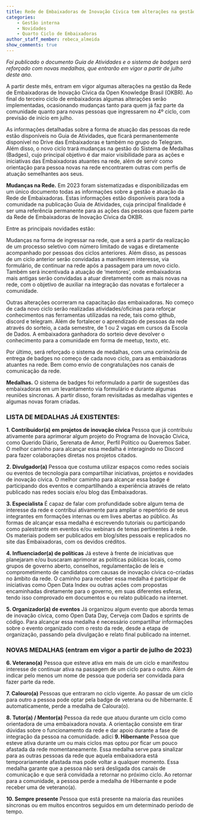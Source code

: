 ```yaml
---
title: Rede de Embaixadoras de Inovação Cívica tem alterações na gestão da comunidade e no sistema de badges
categories:
    - Gestão interna
    - Novidades
    - Quarto Ciclo de Embaixadoras
author_staff_member: rebeca_almeida
show_comments: true
---
```

*Foi publicado o documento Guia de Atividades e o sistema de badges será reforçado com novas medalhas, que entrarão em vigor a partir de julho deste ano.*

A partir deste mês, entram em vigor algumas alterações na gestão da Rede de Embaixadoras de Inovação Cívica da Open Knowledge Brasil (OKBR). Ao final do terceiro ciclo de embaixadoras algumas alterações serão implementadas, ocasionando mudanças tanto para quem já faz parte da comunidade quanto para novas pessoas que ingressarem no 4º ciclo, com previsão de início em julho. 

As informações detalhadas sobre a forma de atuação das pessoas da rede estão disponíveis no Guia de Atividades, que ficará permanentemente disponível no Drive das Embaixadoras e também no grupo do Telegram. Além disso, o novo ciclo trará mudanças na gestão do Sistema de Medalhas (Badges), cujo principal objetivo é dar maior visibilidade para as ações e iniciativas das Embaixadoras atuantes na rede, além de servir como orientação para pessoa novas na rede encontrarem outras com perfis de atuação semelhantes aos seus. 

**Mudanças na Rede.** Em 2023 foram sistematizadas e disponibilizadas em um único documento todas as informações sobre a gestão e atuação da Rede de Embaixadoras. Estas informações estão disponíveis para toda a comunidade na publicação Guia de Atividades, cuja principal finalidade é ser uma referência permanente para as ações das pessoas que fazem parte da Rede de Embaixadoras de Inovação Cívica da OKBR. 

Entre as principais novidades estão: 

Mudanças na forma de ingressar na rede, que a será a partir da realização de um processo seletivo com número limitado de vagas e diretamente acompanhado por pessoas dos ciclos anteriores. Além disso, as pessoas de um ciclo anterior serão convidadas a manifesrem interesse, via formulário, de continuar na rede após a passagem para um novo ciclo. Também será incentivada a atuação de ‘mentores’, onde embaixadoras mais antigas serão convidadas a atuar diretamente com as mais novas na rede, com o objetivo de auxiliar na integração das novatas e fortalecer a comunidade. 

Outras alterações ocorreram na capacitação das embaixadoras. No começo de cada novo ciclo serão realizadas atividades/oficinas para reforçar conhecimentos nas ferramentas utilizadas na rede, tais como github, discord e telegram. Além de fortalecer o aprendizado de pessoas da rede através do sorteio, a cada semestre, de 1 ou 2 vagas em cursos da Escola de Dados. A embaixadora ganhadora do sorteio deve devolver o conhecimento para a comunidade em forma de meetup, texto, etc. 

Por último, será reforçado o sistema de medalhas, com uma cerimônia de entrega de badges no começo de cada novo ciclo, para as embaixadoras atuantes na rede. Bem como envio de congratulações nos canais de comunicação da rede. 

**Medalhas.** O sistema de badges foi reformulado a partir de sugestões das embaixadoras em um levantamento via formulário e durante algumas reuniões síncronas. A partir disso, foram revisitadas as medalhas vigentes e algumas novas foram criadas. 

### LISTA DE MEDALHAS JÁ EXISTENTES:

**1. Contribuidor(a) em projetos de inovação cívica**
Pessoa que já contribuiu ativamente para aprimorar algum projeto do Programa de Inovação Cívica, como Querido Diário, Serenata de Amor, Perfil Político ou Queremos Saber. O melhor caminho para alcançar essa medalha é interagindo no Discord para fazer colaborações diretas nos projetos citados. 

**2. Divulgador(a)**
Pessoa que costuma utilizar espaços como redes sociais ou eventos de tecnologia para compartilhar iniciativas, projetos e novidades de inovação cívica. O melhor caminho para alcançar essa badge é participando dos eventos e compartilhando a experiência através de relato publicado nas redes sociais e/ou blog das Embaixadoras. 

**3. Especialista**
É capaz de falar com profundidade sobre algum tema de interesse da rede e contribui ativamente para ampliar o repertório de seus integrantes em formações internas ou em lives abertas ao público. As formas de alcançar essa medalha é escrevendo tutoriais ou participando como palestrante em eventos e/ou webinars de temas pertinentes à rede. Os materiais podem ser publicados em blog/sites pessoais e replicados no site das Embaixadoras, com os devidos créditos. 

**4. Influenciador(a) de políticas**
Já esteve à frente de iniciativas que planejaram e/ou buscaram aprimorar as políticas públicas locais, como grupos de governo aberto, conselhos, regulamentação de leis e comprometimento de candidatos com causas de inovação cívica co-criadas no âmbito da rede. O caminho para receber essa medalha é participar de iniciativas como Open Data Index ou outras ações com propostas encaminhadas diretamente para o governo, em suas diferentes esferas, tendo isso comprovado em documentos e ou relato publicado na internet.  

**5. Organizador(a) de eventos**
Já organizou algum evento que aborda temas de inovação cívica, como Open Data Day, Cerveja com Dados e sprints de código. Para alcançar essa medalha é necessário compartilhar informações sobre o evento organizado com o resto da rede, desde a etapa de organização, passando pela divulgação e relato final publicado na internet. 

### NOVAS MEDALHAS (entram em vigor a partir de julho de 2023) 

**6. Veterano(a)** 
Pessoa que esteve ativa em mais de um ciclo e manifestou interesse de continuar ativa na passagem de um ciclo para o outro. Além de indicar pelo menos um nome de pessoa que poderia ser convidada para fazer parte da rede. 

**7. Calouro(a)** 
Pessoas que entraram no ciclo vigente. Ao passar de um ciclo para outro a pessoa pode optar pela badge de veterana ou de hibernante. E automaticamente, perde a medalha de Caloura(o). 

**8. Tutor(a) / Mentor(a)** 
Pessoa da rede que atuou durante um ciclo como orientadora de uma embaixadora novata. A orientação consiste em tirar dúvidas sobre o funcionamento da rede e dar apoio durante a fase de integração da pessoa na comunidade. 
adici
**9. Hibernante** 
Pessoa que esteve ativa durante um ou mais ciclos mas optou por ficar um pouco afastada da rede momentaneamente. Essa medalha serve para sinalizar para as outras pessoas da rede que aquela embaixadora está temporariamente afastada mas pode voltar a qualquer momento. Essa medalha garante que a pessoa não será desligada dos canais de comunicação e que será convidada a retornar no próximo ciclo. Ao retornar para a comunidade, a pessoa perde a medalha de Hibernante e pode receber uma de veterano(a). 

**10. Sempre presente**
Pessoa que está presente na maioria das reuniões síncronas ou em muitos encontros seguidos em um determinado período de tempo.
